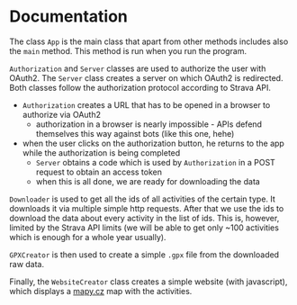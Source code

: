 # Documentation

The class `App` is the main class that apart from other methods includes also the `main` method.
This method is run when you run the program.

`Authorization` and `Server` classes are used to authorize the user with OAuth2.
The `Server` class creates a server on which OAuth2 is redirected. Both classes
follow the authorization protocol according to Strava API.
 - `Authorization` creates a URL that has to be opened in a browser to authorize via OAuth2
   - authorization in a browser is nearly impossible - APIs defend themselves this way against bots (like this one, hehe)
 - when the user clicks on the authorization button, he returns to the app while the authorization is being completed
   - `Server` obtains a code which is used by `Authorization` in a POST request to obtain an access token
   - when this is all done, we are ready for downloading the data

`Downloader` is used to get all the ids of all activities of the certain type.
It downloads it via multiple simple http requests. After that we use the ids
to download the data about every activity in the list of ids. This is, however, limited
by the Strava API limits (we will be able to get only ~100 activities which is enough for a whole year usually).

`GPXCreator` is then used to create a simple `.gpx` file from the downloaded raw data.

Finally, the `WebsiteCreator` class creates a simple website (with javascript),
which displays a [mapy.cz](mapy.cz) map with the activities.

